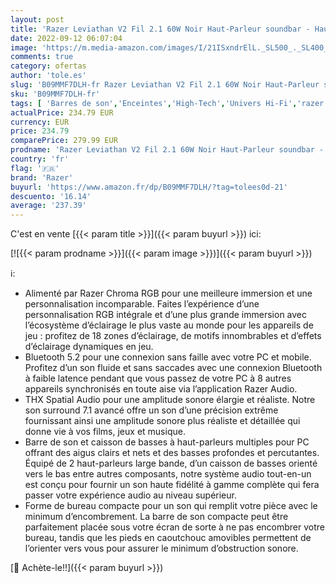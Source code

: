 ```yaml
---
layout: post
title: 'Razer Leviathan V2 Fil 2.1 60W Noir Haut-Parleur soundbar - Haut-parleurs soundbar  2.1 canaux  60 W  30 W  8 Ohm  1 88 cm  0.74"   1 9 cm '
date: 2022-09-12 06:07:04
image: 'https://m.media-amazon.com/images/I/21ISxndrElL._SL500_._SL400_.jpg'
comments: true
category: ofertas
author: 'tole.es'
slug: 'B09MMF7DLH-fr Razer Leviathan V2 Fil 2.1 60W Noir Haut-Parleur soundbar...'
sku: 'B09MMF7DLH-fr'
tags: [ 'Barres de son','Enceintes','High-Tech','Univers Hi-Fi','razer','🇫🇷', ]
actualPrice: 234.79 EUR
currency: EUR
price: 234.79
comparePrice: 279.99 EUR
prodname: 'Razer Leviathan V2 Fil 2.1 60W Noir Haut-Parleur soundbar - Haut-parleurs soundbar  2.1 canaux  60 W  30 W  8 Ohm  1 88 cm  0.74"   1 9 cm '
country: 'fr'
flag: '🇫🇷'
brand: 'Razer'
buyurl: 'https://www.amazon.fr/dp/B09MMF7DLH/?tag=tolees0d-21'
descuento: '16.14'
average: '237.39'
---
```


C'est en vente [{{< param title >}}]({{< param buyurl >}}) ici:

[![{{< param prodname >}}]({{< param image >}})]({{< param buyurl >}})

ℹ️:

- Alimenté par Razer Chroma RGB pour une meilleure immersion et une personnalisation incomparable. Faites l’expérience d’une personnalisation RGB intégrale et d’une plus grande immersion avec l’écosystème d’éclairage le plus vaste au monde pour les appareils de jeu : profitez de 18 zones d’éclairage, de motifs innombrables et d’effets d’éclairage dynamiques en jeu.
- Bluetooth 5.2 pour une connexion sans faille avec votre PC et mobile. Profitez d’un son fluide et sans saccades avec une connexion Bluetooth à faible latence pendant que vous passez de votre PC à 8 autres appareils synchronisés en toute aise via l’application Razer Audio.
- THX Spatial Audio pour une amplitude sonore élargie et réaliste. Notre son surround 7.1 avancé offre un son d’une précision extrême fournissant ainsi une amplitude sonore plus réaliste et détaillée qui donne vie à vos films, jeux et musique.
- Barre de son et caisson de basses à haut-parleurs multiples pour PC offrant des aigus clairs et nets et des basses profondes et percutantes. Équipé de 2 haut-parleurs large bande, d’un caisson de basses orienté vers le bas entre autres composants, notre système audio tout-en-un est conçu pour fournir un son haute fidélité à gamme complète qui fera passer votre expérience audio au niveau supérieur.
- Forme de bureau compacte pour un son qui remplit votre pièce avec le minimum d’encombrement. La barre de son compacte peut être parfaitement placée sous votre écran de sorte à ne pas encombrer votre bureau, tandis que les pieds en caoutchouc amovibles permettent de l’orienter vers vous pour assurer le minimum d’obstruction sonore.

[🛒 Achète-le!!]({{< param buyurl >}})
